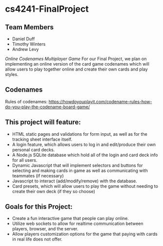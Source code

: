 # cs4241-FinalProject

## Team Members
- Daniel Duff
- Timothy Winters
- Andrew Levy

_Online Codenames Multiplayer Game_
For our Final Project, we plan on implementing an online version of the card game codenames which will allow users to play together online and create their own cards and play styles.

## Codenames
Rules of codenames: https://howdoyouplayit.com/codename-rules-how-do-you-play-the-codename-board-game/

## This project will feature:
- HTML static pages and validations for form input, as well as for the tracking sheet interface itself.
- A login feature, which allows users to log in and edit/produce their own personal card decks.
- A Node.js SQLite database which hold all of the login and card deck info for all users.
- Dynamic Javascript that will implement selectors and buttons for selecting and making cards in game as well as communicating with teammates (if necessary) 
- Javascript to interact (add/modify/remove) with the database. 
- Card presets, which will allow users to play the game without needing to create their own deck (if they so choose)

## Goals for this Project:
- Create a fun interactive game that people can play online.
- Utilize web sockets to allow for realtime communication between players, browser, and the server.
- Allow players customization options for the game that paying with cards in real life does not offer.

